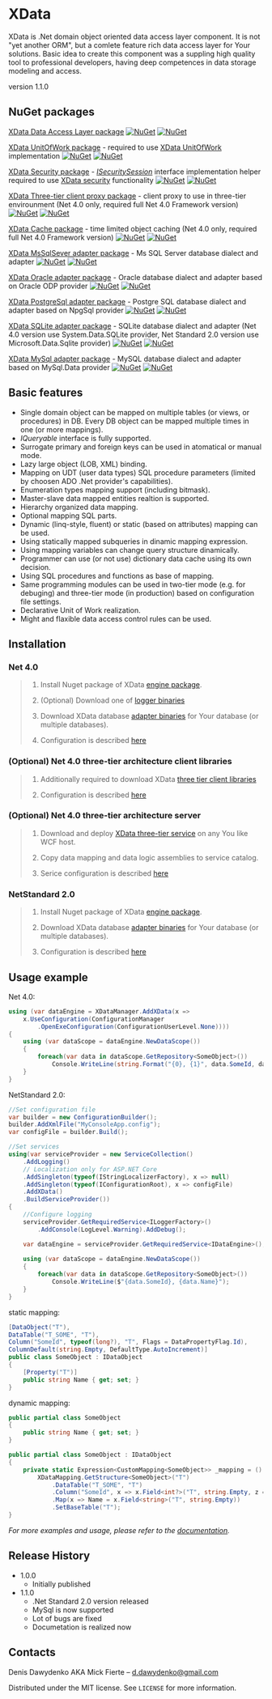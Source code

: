 # XData
XData is .Net domain object oriented data access layer component. It is not "yet another ORM", but а comlete feature rich data access layer for Your solutions. Basic idea to create this component was a suppling high quality tool to professional developers, having deep competences in data storage modeling and access.

version 1.1.0
## NuGet packages

[XData Data Access Layer package](https://packages.nuget.org/packages/XData.DataAccessLayer_BrokenLink/)
[![NuGet](https://img.shields.io/nuget/v/XData.DataAccessLayer_BrokenLink.svg?style=plastic)]()
[![NuGet](https://img.shields.io/nuget/dt/XData.DataAccessLayer_BrokenLink.svg?style=plastic)]()

[XData UnitOfWork package](https://packages.nuget.org/packages/XData.WorkSet_BrokenLink/) - required to use [XData UnitOfWork](xref:unit_of_work.md) implementation
[![NuGet](https://img.shields.io/nuget/v/XData.WorkSet_BrokenLink.svg?style=plastic)]()
[![NuGet](https://img.shields.io/nuget/dt/XData.WorkSet_BrokenLink.svg?style=plastic)]()

[XData Security package](https://packages.nuget.org/packages/XData.Security.Abstractions_BrokenLink/) - [_ISecuritySession_](xref:XData.Interfaces.ISecuritySession) interface implementation helper required to use [XData security](xref:security.md) functionality
[![NuGet](https://img.shields.io/nuget/v/XData.WorkSet_BrokenLink.svg?style=plastic)]()
[![NuGet](https://img.shields.io/nuget/dt/XData.WorkSet_BrokenLink.svg?style=plastic)]()

[XData Three-tier client proxy package](https://packages.nuget.org/packages/XData.Remote_BrokenLink/) - client proxy to use in three-tier envirounment (Net 4.0 only, required full Net 4.0 Framework version)
[![NuGet](https://img.shields.io/nuget/v/XData.Remote_BrokenLink.svg?style=plastic)]()
[![NuGet](https://img.shields.io/nuget/dt/XData.Remote_BrokenLink.svg?style=plastic)]()

[XData Cache package](https://packages.nuget.org/packages/XData.Cache_BrokenLink/) - time limited object caching (Net 4.0 only, required full Net 4.0 Framework version)
[![NuGet](https://img.shields.io/nuget/v/XData.Cache_BrokenLink.svg?style=plastic)]()
[![NuGet](https://img.shields.io/nuget/dt/XData.Cache_BrokenLink.svg?style=plastic)]()

[XData MsSqlSever adapter package](https://packages.nuget.org/packages/XData.MsSqlServer_BrokenLink/) - Ms SQL Server database dialect and adapter
[![NuGet](https://img.shields.io/nuget/v/XData.MsSqlServer_BrokenLink.svg?style=plastic)]()
[![NuGet](https://img.shields.io/nuget/dt/XData.MsSqlServer_BrokenLink.svg?style=plastic)]()

[XData Oracle adapter package](https://packages.nuget.org/packages/XData.Oracle.Odp_BrokenLink/) - Oracle database dialect and adapter based on Oracle ODP provider
[![NuGet](https://img.shields.io/nuget/v/XData.Oracle.Odp_BrokenLink.svg?style=plastic)]()
[![NuGet](https://img.shields.io/nuget/dt/XData.Oracle.Odp_BrokenLink.svg?style=plastic)]()

[XData PostgreSql adapter package](https://packages.nuget.org/packages/XData.PostgreSql.NpgSql_BrokenLink/) - Postgre SQL database dialect and adapter based on NpgSql provider
[![NuGet](https://img.shields.io/nuget/v/XData.PostgreSql.NpgSql_BrokenLink.svg?style=plastic)]()
[![NuGet](https://img.shields.io/nuget/dt/XData.PostgreSql.NpgSql_BrokenLink.svg?style=plastic)]()

[XData SQLite adapter package](https://packages.nuget.org/packages/XData.SQLite_BrokenLink/) - SQLite database dialect and adapter (Net 4.0 version use System.Data.SQLite provider, Net Standard 2.0 version use Microsoft.Data.Sqlite provider)
[![NuGet](https://img.shields.io/nuget/v/XData.SQLite_BrokenLink.svg?style=plastic)]()
[![NuGet](https://img.shields.io/nuget/dt/XData.SQLite_BrokenLink.svg?style=plastic)]()

[XData MySql adapter package](https://packages.nuget.org/packages/XData.MySql_BrokenLink/) - MySQL database dialect and adapter based on MySql.Data provider
[![NuGet](https://img.shields.io/nuget/v/XData.MySql_BrokenLink.svg?style=plastic)]()
[![NuGet](https://img.shields.io/nuget/dt/XData.MySql_BrokenLink.svg?style=plastic)]()

## Basic features
* Single domain object can be mapped on multiple tables (or views, or procedures) in DB. Every DB object can be mapped multiple times in one (or more mappings).
* _IQueryable_ interface is fully supported.
* Surrogate primary and foreign keys can be used in atomatical or manual mode.
* Lazy large object (LOB, XML) binding.
* Mapping on UDT (user data types) SQL procedure parameters (limited by choosen ADO .Net provider's capabilities).
* Enumeration types mapping support (including bitmask).
* Master-slave data mapped entities realtion is supported.
* Hierarchy organized data mapping.
* Optional mapping SQL parts.
* Dynamic (linq-style, fluent) or static (based on attributes) mapping can be used.
* Using statically mapped subqueries in dinamic mapping expression.
* Using mapping variables can change query structure dinamically.
* Programmer can use (or not use) dictionary data cache using its own decision.
* Using SQL procedures and functions as base of mapping.
* Same programming modules can be used in two-tier mode (e.g. for debuging) and three-tier mode (in production) based on configuration file settings.
* Declarative Unit of Work realization.
* Might and flaxible data access control rules can be used.

## Installation

### Net 4.0

>1) Install Nuget package of XData [engine package](https://packages.nuget.org/packages/XData.DataAccessLayer_BrokenLink/).
>
>2) (Optional) Download one of [logger binaries](http://mickfierte.github.io/XData/index.html#Net-4.0)
>
>3) Download XData database [adapter binaries](http://mickfierte.github.io/XData/index.html#Net-4.0) for Your database (or multiple databases).
>
>4) Configuration is described [here](http://mickfierte.github.io/XData/)

### (Optional) Net 4.0 three-tier architecture client libraries

>1) Additionally required to download XData [three tier client libraries](http://mickfierte.github.io/XData/index.html#Net-4.0)
>
>2) Configuration is described [here](http://mickfierte.github.io/XData/)

### (Optional) Net 4.0 three-tier architecture server

>1) Download and deploy [XData three-tier service](http://mickfierte.github.io/XData/index.html#Net-4.0) on any You like WCF host.
>
>2) Copy data mapping and data logic assemblies to service catalog.
>
>3) Serice configuration is described [here](http://mickfierte.github.io/XData/)

### NetStandard 2.0

>1) Install Nuget package of XData [engine package](https://packages.nuget.org/packages/XData.DataAccessLayer_BrokenLink/).
>
>2) Download XData database [adapter binaries](http://mickfierte.github.io/XData/index.html#Net-Standard-2.0) for Your database (or multiple databases).
>
>3) Configuration is described [here](http://mickfierte.github.io/XData/)


## Usage example
Net 4.0:
```csharp
using (var dataEngine = XDataManager.AddXData(x => 
	x.UseConfiguration(ConfigurationManager
		.OpenExeConfiguration(ConfigurationUserLevel.None))))
{
    using (var dataScope = dataEngine.NewDataScope())
    {
        foreach(var data in dataScope.GetRepository<SomeObject>())
            Console.WriteLine(string.Format("{0}, {1}", data.SomeId, data.Name));
    }                     
}
```
NetStandard 2.0:
```csharp
//Set configuration file
var builder = new ConfigurationBuilder();
builder.AddXmlFile("MyConsoleApp.config");
var configFile = builder.Build();

//Set services
using(var serviceProvider = new ServiceCollection()
    .AddLogging()
    // Localization only for ASP.NET Core
    .AddSingleton(typeof(IStringLocalizerFactory), x => null)
    .AddSingleton(typeof(IConfigurationRoot), x => configFile)
    .AddXData()
    .BuildServiceProvider())
{
	//Configure logging
	serviceProvider.GetRequiredService<ILoggerFactory>()
		.AddConsole(LogLevel.Warning).AddDebug();

	var dataEngine = serviceProvider.GetRequiredService<IDataEngine>();
	
	using (var dataScope = dataEngine.NewDataScope())
	{
		foreach(var data in dataScope.GetRepository<SomeObject>())
			Console.WriteLine($"{data.SomeId}, {data.Name}");
	}
}
```
static mapping:
```csharp
[DataObject("T"),
DataTable("T_SOME", "T"),
Column("SomeId", typeof(long?), "T", Flags = DataPropertyFlag.Id),
ColumnDefault(string.Empty, DefaultType.AutoIncrement)]
public class SomeObject : IDataObject
{
    [Property("T")]
    public string Name { get; set; }
}
```
dynamic mapping:
```csharp
public partial class SomeObject
{
    public string Name { get; set; }
}
```
```csharp
public partial class SomeObject : IDataObject
{
    private static Expression<CustomMapping<SomeObject>> _mapping = () =>
        XDataMapping.GetStructure<SomeObject>("T")
            .DataTable("T_SOME", "T")
            .Column("SomeId", x => x.Field<int?>("T", string.Empty, z => z.Key()))
            .Map(x => Name = x.Field<string>("T", string.Empty))
            .SetBaseTable("T");
}
```

_For more examples and usage, please refer to the [documentation](http://mickfierte.github.io/XData/)._

## Release History

* 1.0.0
    * Initially published
* 1.1.0
    * .Net Standard 2.0 version released
	* MySql is now supported
	* Lot of bugs are fixed
	* Documetation is realized now

## Contacts

Denis Dawydenko AKA Mick Fierte – d.dawydenko@gmail.com

Distributed under the MIT license. See ``LICENSE`` for more information.